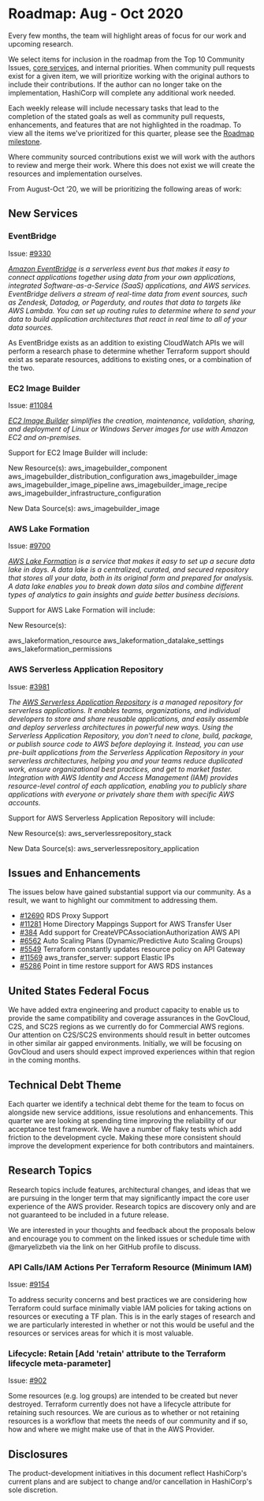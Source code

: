 # Roadmap: Aug - Oct 2020
 
Every few months, the team will highlight areas of focus for our work and upcoming research.
 
We select items for inclusion in the roadmap from the Top 10 Community Issues, [core services](docs/CORE_SERVICES.md), and internal priorities. When community pull requests exist for a given item, we will prioritize working with the original authors to include their contributions. If the author can no longer take on the implementation, HashiCorp will complete any additional work needed.
 
Each weekly release will include necessary tasks that lead to the completion of the stated goals as well as community pull requests, enhancements, and features that are not highlighted in the roadmap. To view all the items we've prioritized for this quarter, please see the [Roadmap milestone](link).
 
Where community sourced contributions exist we will work with the authors to review and merge their work. Where this does not exist we will create the resources and implementation ourselves.
 
From August-Oct ‘20, we will be prioritizing the following areas of work:  
 
## New Services
 
### EventBridge
 
Issue: [#9330](https://github.com/terraform-providers/terraform-provider-aws/issues/9330)
 
_[Amazon EventBridge](https://aws.amazon.com/eventbridge/) is a serverless event bus that makes it easy to connect applications together using data from your own applications, integrated Software-as-a-Service (SaaS) applications, and AWS services. EventBridge delivers a stream of real-time data from event sources, such as Zendesk, Datadog, or Pagerduty, and routes that data to targets like AWS Lambda. You can set up routing rules to determine where to send your data to build application architectures that react in real time to all of your data sources._
 
As EventBridge exists as an addition to existing CloudWatch APIs we will perform a research phase to determine whether Terraform support should exist as separate resources, additions to existing ones, or a combination of the two.
 
### EC2 Image Builder
 
Issue: [#11084](https://github.com/terraform-providers/terraform-provider-aws/issues/11084)
 
_[EC2 Image Builder](https://aws.amazon.com/image-builder/) simplifies the creation, maintenance, validation, sharing, and deployment of Linux or Windows Server images for use with Amazon EC2 and on-premises._
 
Support for EC2 Image Builder will include: 
 
New Resource(s): 
aws_imagebuilder_component
aws_imagebuilder_distribution_configuration
aws_imagebuilder_image
aws_imagebuilder_image_pipeline
aws_imagebuilder_image_recipe
aws_imagebuilder_infrastructure_configuration
 
New Data Source(s): 
aws_imagebuilder_image
 
### AWS Lake Formation
 
Issue: [#9700](https://github.com/terraform-providers/terraform-provider-aws/issues/9700)
 
_[AWS Lake Formation](https://aws.amazon.com/lake-formation) is a service that makes it easy to set up a secure data lake in days. A data lake is a centralized, curated, and secured repository that stores all your data, both in its original form and prepared for analysis. A data lake enables you to break down data silos and combine different types of analytics to gain insights and guide better business decisions._
 
Support for AWS Lake Formation will include: 
 
New Resource(s): 
 
aws_lakeformation_resource
aws_lakeformation_datalake_settings
aws_lakeformation_permissions
 
### AWS Serverless Application Repository
 
Issue: [#3981](https://github.com/terraform-providers/terraform-provider-aws/issues/3981)
 
_The [AWS Serverless Application Repository](https://aws.amazon.com/serverless/serverlessrepo/) is a managed repository for serverless applications. It enables teams, organizations, and individual developers to store and share reusable applications, and easily assemble and deploy serverless architectures in powerful new ways. Using the Serverless Application Repository, you don't need to clone, build, package, or publish source code to AWS before deploying it. Instead, you can use pre-built applications from the Serverless Application Repository in your serverless architectures, helping you and your teams reduce duplicated work, ensure organizational best practices, and get to market faster. Integration with AWS Identity and Access Management (IAM) provides resource-level control of each application, enabling you to publicly share applications with everyone or privately share them with specific AWS accounts._
 
Support for AWS Serverless Application Repository will include: 
 
New Resource(s):
aws_serverlessrepository_stack
 
New Data Source(s): 
aws_serverlessrepository_application
 
## Issues and Enhancements
 
The issues below have gained substantial support via our community. As a result, we want to highlight our commitment to addressing them.
 
- [#12690](https://github.com/terraform-providers/terraform-provider-aws/issues/12690) RDS Proxy Support
- [#11281](https://github.com/terraform-providers/terraform-provider-aws/issues/11281) Home Directory Mappings Support for AWS Transfer User
- [#384](https://github.com/terraform-providers/terraform-provider-aws/issues/384) Add support for CreateVPCAssociationAuthorization AWS API
- [#6562](https://github.com/terraform-providers/terraform-provider-aws/issues/6562) Auto Scaling Plans (Dynamic/Predictive Auto Scaling Groups)
- [#5549](https://github.com/terraform-providers/terraform-provider-aws/issues/5549) Terraform constantly updates resource policy on API Gateway
- [#11569](https://github.com/terraform-providers/terraform-provider-aws/issues/11569) aws_transfer_server: support Elastic IPs
- [#5286](https://github.com/terraform-providers/terraform-provider-aws/issues/5286) Point in time restore support for AWS RDS instances
 
## United States Federal Focus
 
We have added extra engineering and product capacity to enable us to provide the same compatibility and coverage assurances in the GovCloud, C2S, and SC2S regions as we currently do for Commercial AWS regions. Our attention on C2S/SC2S environments should result in better outcomes in other similar air gapped environments. Initially, we will be focusing on GovCloud and users should expect improved experiences within that region in the coming months.
 
## Technical Debt Theme
 
Each quarter we identify a technical debt theme for the team to focus on alongside new service additions, issue resolutions and enhancements. This quarter we are looking at spending time improving the reliability of our acceptance test framework. We have a number of flaky tests which add friction to the development cycle. Making these more consistent should improve the development experience for both contributors and maintainers.
 
## Research Topics
 
Research topics include features, architectural changes, and ideas that we are pursuing in the longer term that may significantly impact the core user experience of the AWS provider. Research topics are discovery only and are not guaranteed to be included in a future release.
 
We are interested in your thoughts and feedback about the proposals below and encourage you to comment on the linked issues or schedule time with @maryelizbeth via the link on her GitHub profile to discuss.
 
### API Calls/IAM Actions Per Terraform Resource (Minimum IAM)
 
Issue: [#9154](https://github.com/terraform-providers/terraform-provider-aws/issues/9154)
 
To address security concerns and best practices we are considering how Terraform could surface minimally viable IAM policies for taking actions on resources or executing a TF plan. This is in the early stages of research and we are particularly interested in whether or not this would be useful and the resources or services areas for which it is most valuable. 
 
### Lifecycle: Retain [Add 'retain' attribute to the Terraform lifecycle meta-parameter]
 
Issue: [#902](https://github.com/terraform-providers/terraform-provider-aws/issues/902)
 
Some resources (e.g. log groups) are intended to be created but never destroyed. Terraform currently does not have a lifecycle attribute for retaining such resources. We are curious as to whether or not retaining resources is a workflow that meets the needs of our community and if so, how and where we might make use of that in the AWS Provider. 
 
## Disclosures
 
The product-development initiatives in this document reflect HashiCorp's current plans and are subject to change and/or cancellation in HashiCorp's sole discretion.
